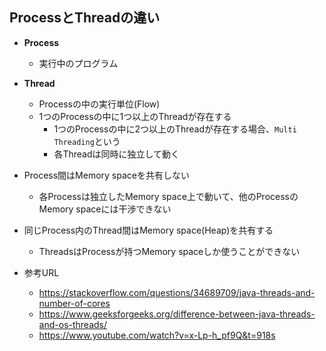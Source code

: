 ## ProcessとThreadの違い
- __Process__
  - 実行中のプログラム

- __Thread__
  - Processの中の実行単位(Flow)
  - 1つのProcessの中に1つ以上のThreadが存在する
    - 1つのProcessの中に2つ以上のThreadが存在する場合、`Multi Threading`という
    - 各Threadは同時に独立して動く
- Process間はMemory spaceを共有しない
  - 各Processは独立したMemory space上で動いて、他のProcessのMemory spaceには干渉できない
- 同じProcess内のThread間はMemory space(Heap)を共有する
  - ThreadsはProcessが持つMemory spaceしか使うことができない
- 参考URL
  - https://stackoverflow.com/questions/34689709/java-threads-and-number-of-cores
  - https://www.geeksforgeeks.org/difference-between-java-threads-and-os-threads/
  - https://www.youtube.com/watch?v=x-Lp-h_pf9Q&t=918s